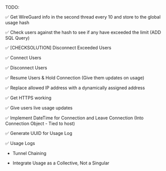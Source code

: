 TODO:

✅ Get WireGuard info in the second thread every 10 and store to the global usage hash

✅ Check users against the hash to see if any have exceeded the limit (ADD SQL Query)

✅ [CHECKSOLUTION] Disconnect Exceeded Users

✅ Connect Users

✅ Disconnect Users

✅ Resume Users & Hold Connection (Give them updates on usage)

✅ Replace allowed IP address with a dynamically assigned address

✅ Get HTTPS working

✅ Give users live usage updates

✅ Implement DateTime for Connection and Leave Connection (Into Connection Object - Tied to host)

✅ Generate UUID for Usage Log

✅ Usage Logs

- Tunnel Chaining

- Integrate Usage as a Collective, Not a Singular